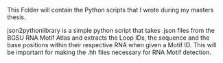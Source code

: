 This Folder will contain the Python scripts that I wrote during my masters thesis.

json2pythonlibrary is a simple python script that takes .json files from the BGSU RNA Motif Atlas and extracts the Loop IDs, the sequence and the base positions within their respective RNA when given a Motif ID. This will be important for making the .hh files necessary for RNA Motif detection.
